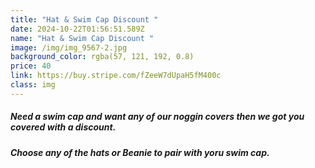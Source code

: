 ```yaml
---
title: "Hat & Swim Cap Discount "
date: 2024-10-22T01:56:51.589Z
name: "Hat & Swim Cap Discount "
image: /img/img_9567-2.jpg
background_color: rgba(57, 121, 192, 0.8)
price: 40
link: https://buy.stripe.com/fZeeW7dUpaH5fM400c
class: img
---
```

##### Need a swim cap and want any of our noggin covers then we got you covered with a discount.

##### Choose any of the hats or Beanie to pair with yoru swim cap.
